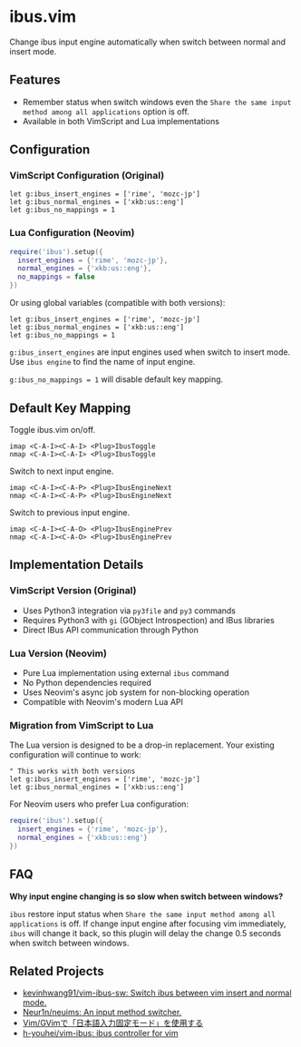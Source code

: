 # ibus.vim

Change ibus input engine automatically when switch between normal and insert mode.

## Features

- Remember status when switch windows even the `Share the same input method among all applications` option is off.
- Available in both VimScript and Lua implementations

## Configuration

### VimScript Configuration (Original)

```vim
let g:ibus_insert_engines = ['rime', 'mozc-jp']
let g:ibus_normal_engines = ['xkb:us::eng']
let g:ibus_no_mappings = 1
```

### Lua Configuration (Neovim)

```lua
require('ibus').setup({
  insert_engines = {'rime', 'mozc-jp'},
  normal_engines = {'xkb:us::eng'},
  no_mappings = false
})
```

Or using global variables (compatible with both versions):

```vim
let g:ibus_insert_engines = ['rime', 'mozc-jp']
let g:ibus_normal_engines = ['xkb:us::eng']
let g:ibus_no_mappings = 1
```

`g:ibus_insert_engines` are input engines used when switch to insert mode. Use `ibus engine` to find the name of input engine.

`g:ibus_no_mappings = 1` will disable default key mapping.

## Default Key Mapping

Toggle ibus.vim on/off.

```vim
imap <C-A-I><C-A-I> <Plug>IbusToggle
nmap <C-A-I><C-A-I> <Plug>IbusToggle
```

Switch to next input engine.

```vim
imap <C-A-I><C-A-P> <Plug>IbusEngineNext
nmap <C-A-I><C-A-P> <Plug>IbusEngineNext
```

Switch to previous input engine.

```vim
imap <C-A-I><C-A-O> <Plug>IbusEnginePrev
nmap <C-A-I><C-A-O> <Plug>IbusEnginePrev
```

## Implementation Details

### VimScript Version (Original)
- Uses Python3 integration via `py3file` and `py3` commands
- Requires Python3 with `gi` (GObject Introspection) and IBus libraries
- Direct IBus API communication through Python

### Lua Version (Neovim)
- Pure Lua implementation using external `ibus` command
- No Python dependencies required
- Uses Neovim's async job system for non-blocking operation
- Compatible with Neovim's modern Lua API

### Migration from VimScript to Lua

The Lua version is designed to be a drop-in replacement. Your existing configuration will continue to work:

```vim
" This works with both versions
let g:ibus_insert_engines = ['rime', 'mozc-jp']
let g:ibus_normal_engines = ['xkb:us::eng']
```

For Neovim users who prefer Lua configuration:

```lua
require('ibus').setup({
  insert_engines = {'rime', 'mozc-jp'},
  normal_engines = {'xkb:us::eng'}
})
```

## FAQ

**Why input engine changing is so slow when switch between windows?**

`ibus` restore input status when `Share the same input method among all applications` is off. If change input engine after focusing vim immediately, `ibus` will change it back, so this plugin will delay the change 0.5 seconds when switch between windows.

## Related Projects

- [kevinhwang91/vim-ibus-sw: Switch ibus between vim insert and normal mode.](https://github.com/kevinhwang91/vim-ibus-sw)
- [Neur1n/neuims: An input method switcher.](https://github.com/Neur1n/neuims)
- [Vim/GVimで「日本語入力固定モード」を使用する](https://sites.google.com/site/fudist/Home/vim-nihongo-ban/vim-japanese/ime-control)
- [h-youhei/vim-ibus: ibus controller for vim](https://github.com/h-youhei/vim-ibus)
